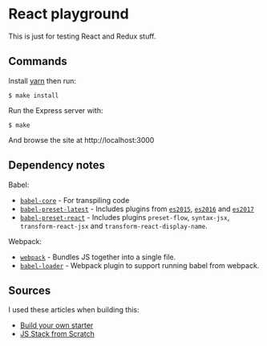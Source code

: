 # React playground

This is just for testing React and Redux stuff.

## Commands

Install [yarn](https://yarnpkg.com/en/) then run:

    $ make install

Run the Express server with:

    $ make

And browse the site at http://localhost:3000

## Dependency notes

Babel:

- [`babel-core`](https://www.npmjs.com/package/babel-core) - For transpiling code 
- [`babel-preset-latest`](https://www.npmjs.com/package/babel-preset-latest) -
    Includes plugins from
    [`es2015`](https://babeljs.io/docs/plugins/preset-es2015/),
    [`es2016`](https://babeljs.io/docs/plugins/preset-es2016/) and 
    [`es2017`](https://babeljs.io/docs/plugins/preset-es2017/)
- [`babel-preset-react`](https://www.npmjs.com/package/babel-preset-react) -
    Includes plugins `preset-flow`, `syntax-jsx`, `transform-react-jsx` and `transform-react-display-name`.

Webpack:

- [`webpack`](https://www.npmjs.com/package/webpack) - Bundles JS together into
    a single file.
- [`babel-loader`](https://www.npmjs.com/package/babel-loader) - Webpack plugin
    to support running babel from webpack.

## Sources

I used these articles when building this:

- [Build your own starter](http://andrewhfarmer.com/build-your-own-starter/#0-intro)
- [JS Stack from Scratch](https://github.com/verekia/js-stack-from-scratch)
